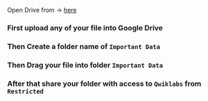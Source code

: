 Open Drive from -> [here](https://drive.google.com/)

### First upload any of your file into Google Drive

### Then Create a folder name of `Important Data`

### Then Drag your file into folder `Important Data`

### After that share your folder with access to `Qwiklabs` from `Restricted`
